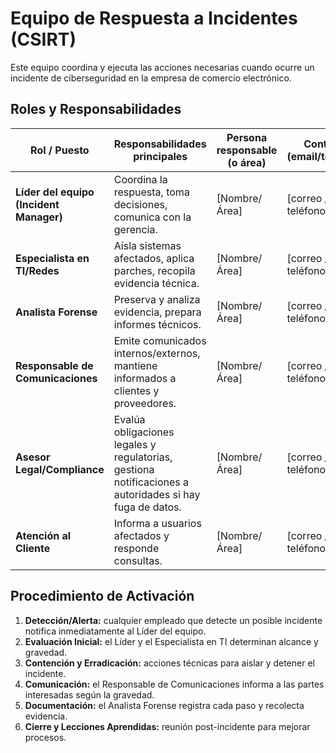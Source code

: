 # Equipo de Respuesta a Incidentes (CSIRT)

Este equipo coordina y ejecuta las acciones necesarias cuando ocurre un incidente de ciberseguridad en la empresa de comercio electrónico.

## Roles y Responsabilidades

| Rol / Puesto                  | Responsabilidades principales                                                                    | Persona responsable (o área) | Contacto (email/teléfono) |
|-------------------------------|---------------------------------------------------------------------------------------------------|------------------------------|---------------------------|
| **Líder del equipo (Incident Manager)** | Coordina la respuesta, toma decisiones, comunica con la gerencia.                                     | [Nombre/Área]               | [correo / teléfono]      |
| **Especialista en TI/Redes**  | Aísla sistemas afectados, aplica parches, recopila evidencia técnica.                               | [Nombre/Área]               | [correo / teléfono]      |
| **Analista Forense**          | Preserva y analiza evidencia, prepara informes técnicos.                                           | [Nombre/Área]               | [correo / teléfono]      |
| **Responsable de Comunicaciones** | Emite comunicados internos/externos, mantiene informados a clientes y proveedores.                   | [Nombre/Área]               | [correo / teléfono]      |
| **Asesor Legal/Compliance**   | Evalúa obligaciones legales y regulatorias, gestiona notificaciones a autoridades si hay fuga de datos. | [Nombre/Área]               | [correo / teléfono]      |
| **Atención al Cliente**       | Informa a usuarios afectados y responde consultas.                                                | [Nombre/Área]               | [correo / teléfono]      |

## Procedimiento de Activación
1. **Detección/Alerta:** cualquier empleado que detecte un posible incidente notifica inmediatamente al Líder del equipo.
2. **Evaluación Inicial:** el Líder y el Especialista en TI determinan alcance y gravedad.
3. **Contención y Erradicación:** acciones técnicas para aislar y detener el incidente.
4. **Comunicación:** el Responsable de Comunicaciones informa a las partes interesadas según la gravedad.
5. **Documentación:** el Analista Forense registra cada paso y recolecta evidencia.
6. **Cierre y Lecciones Aprendidas:** reunión post-incidente para mejorar procesos.
